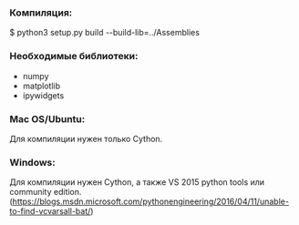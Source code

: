 
### Компиляция:
$ python3 setup.py build --build-lib=../Assemblies

### Необходимые библиотеки:
- numpy
- matplotlib
- ipywidgets

### Mac OS/Ubuntu:
Для компиляции нужен только Cython. 

### Windows:
Для компиляции нужен Cython, а также VS 2015 python tools или community edition.
(https://blogs.msdn.microsoft.com/pythonengineering/2016/04/11/unable-to-find-vcvarsall-bat/)
